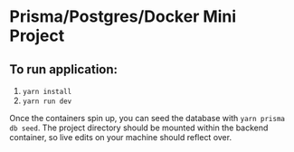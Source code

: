 # Prisma/Postgres/Docker Mini Project

## To run application:

1. `yarn install`
2. `yarn run dev`

Once the containers spin up, you can seed the database with `yarn prisma db seed`. The project directory should be mounted within the backend container, so live edits on your machine should reflect over.

